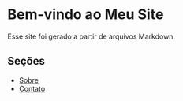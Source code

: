 # Bem-vindo ao Meu Site

Esse site foi gerado a partir de arquivos Markdown.

## Seções

- [Sobre](about.html)
- [Contato](subdir/contact.html)


